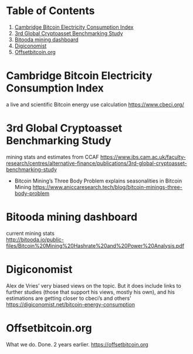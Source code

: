 
# Table of Contents

1.  [Cambridge Bitcoin Electricity Consumption Index](#orgeaee678)
2.  [3rd Global Cryptoasset Benchmarking Study](#org1948a39)
3.  [Bitooda mining dashboard](#orgf80b78a)
4.  [Digiconomist](#org834eba3)
5.  [Offsetbitcoin.org](#org9a48c89)


<a id="orgeaee678"></a>

# Cambridge Bitcoin Electricity Consumption Index

a live and scientific Bitcoin energy use calculation
<https://www.cbeci.org/>


<a id="org1948a39"></a>

# 3rd Global Cryptoasset Benchmarking Study

mining stats and estimates from CCAF
<https://www.jbs.cam.ac.uk/faculty-research/centres/alternative-finance/publications/3rd-global-cryptoasset-benchmarking-study>

-   Bitcoin Mining&rsquo;s Three Body Problem
    explains seasonalities in Bitcoin Mining
    <https://www.aniccaresearch.tech/blog/bitcoin-minings-three-body-problem>


<a id="orgf80b78a"></a>

# Bitooda mining dashboard

current mining stats  
<http://bitooda.io/public-files/Bitcoin%20Mining%20Hashrate%20and%20Power%20Analysis.pdf>


<a id="org834eba3"></a>

# Digiconomist

Alex de Vries&rsquo; very biased views on the topic. But it does include links to further studies (those that support his views, mostly his own), and his estimations are getting
closer to cbeci&rsquo;s and others&rsquo;
<https://digiconomist.net/bitcoin-energy-consumption>


<a id="org9a48c89"></a>

# Offsetbitcoin.org

What we do. Done. 2 years earlier.
<https://offsetbitcoin.org>

